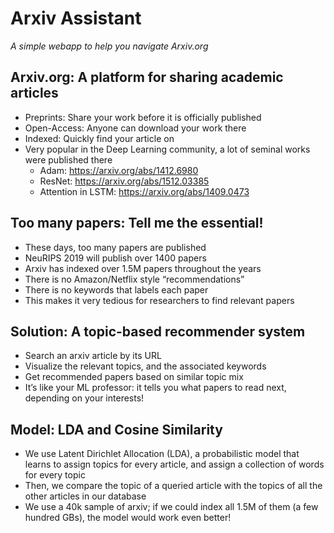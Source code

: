 # Arxiv Assistant

*A simple webapp to help you navigate Arxiv.org*

## Arxiv.org: A platform for sharing academic articles

* Preprints: Share your work before it is officially published
* Open-Access: Anyone can download your work there
* Indexed: Quickly find your article on 
* Very popular in the Deep Learning community, a lot of seminal works were published there
  * Adam: https://arxiv.org/abs/1412.6980
  * ResNet: https://arxiv.org/abs/1512.03385
  * Attention in LSTM: https://arxiv.org/abs/1409.0473

## Too many papers: Tell me the essential!

* These days, too many papers are published
* NeuRIPS 2019 will publish over 1400 papers
* Arxiv has indexed over 1.5M papers throughout the years
* There is no Amazon/Netflix style “recommendations”
* There is no keywords that labels each paper
* This makes it very tedious for researchers to find relevant papers

## Solution: A topic-based recommender system

* Search an arxiv article by its URL
* Visualize the relevant topics, and the associated keywords
* Get recommended papers based on similar topic mix
* It’s like your ML professor: it tells you what papers to read next, depending on your interests!

## Model: LDA and Cosine Similarity

* We use Latent Dirichlet Allocation (LDA), a probabilistic model that learns to assign topics for every article, and assign a collection of words for every topic
* Then, we compare the topic of a queried article with the topics of all the other articles in our database
* We use a 40k sample of arxiv; if we could index all 1.5M of them (a few hundred GBs), the model would work even better!
